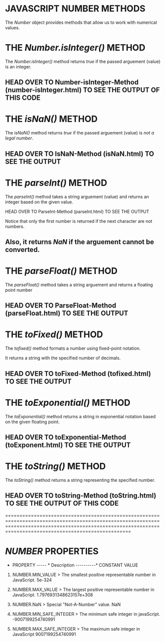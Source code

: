 # JAVASCRIPT NUMBER METHODS
The *Number* object provides methods that allow us to work with numerical values.

# THE *Number.isInteger()* METHOD
The *Number.isInteger()* method returns *true* if the passed arguement (value) is an integer.

<script>
    var num1 = Number.isInteger(21); //returns true
    var num2 = Number.isInteger(3.21); //returns false
    var num3 = Number.isInteger("Making"); //returns false
</script>

HEAD OVER TO Number-isInteger-Method (number-isInteger.html) TO SEE THE OUTPUT OF THIS CODE
---------------------------------------------------------------------


# THE *isNaN()* METHOD
The *isNaN()* method returns *true* if the passed arguement (value) is *not a legal number*.

<script>
    var num1 = isNaN(21); //returns false
    var num2 = isNaN(3.21); //returns false
    var num3 = isNaN("Making Progress"); //returns true
    var num4 = isNaN("five"); //returns true
    var num5 = isNaN(12 / "five"); //returns true
</script>

HEAD OVER TO IsNaN-Method (isNaN.html) TO SEE THE OUTPUT
---------------------------------------------------------------------


# THE *parseInt()* METHOD
The *parseInt()* method takes a string arguement (value) and returns an integer based on the given value.

<script>
    var num1 = parseInt("21"); //returns 21
    var num2 = parseInt("2.22"); //returns 2
    var num3 = parseInt("22.2 days"); //returns 22
    var num4 = parseInt("22.2 months and 22 days"); //returns 22
    var num5 = parseInt("months 3"); //returns NaN
    var num6 = parseInt("Making Progress"); //returns NaN
</script>

HEAD OVER TO ParseInt-Method (parseInt.html) TO SEE THE OUTPUT

Notice that only the first number is returned if the next character are not numbers.

Also, it returns *NaN* if the arguement cannot be converted.
--------------------------------------------------------------------


# THE *parseFloat()* METHOD
The *parseFloat()* method takes a string arguement and returns a floating point number

<script>
    var num1 = parseFloat("21"); //returns 21
    var num2 = parseFloat("2.22"); //returns 2.22
    var num3 = parseFloat("22.2 days"); //returns 22.2
    var num4 = parseFloat("22.2 months and 22 days"); //returns 2
    var num5 = parseFloat("months 3"); //returns NaN
    var num6 = parseFloat("Making Progress"); //returns NaN
</script>

HEAD OVER TO ParseFloat-Method (parseFloat.html) TO SEE THE OUTPUT
---------------------------------------------------------------------


# THE *toFixed()* METHOD
The *tofixed()* method formats a number using fixed-point notation.

It returns a string with the specified number of decimals.

<script>
    var num1 = (21.123456).toFixed(1); //returns 21
    var num2 = (21.123456).toFixed(2); //returns 21.12
    var num3 = (21.123456).toFixed(3); //returns 21.123
</script>

HEAD OVER TO toFixed-Method (tofixed.html) TO SEE THE OUTPUT
---------------------------------------------------------------------


# THE *toExponential()* METHOD
The *toExponential()* method returns a string in exponential notation based on the given floating point.

<script>    
    var num1 = (55.1234).toExponential(1); //returns 5.5e+1
    var num2 = (55.1234).toExponential(2); //returns 5.51e+1
    var num3 = (55.1234).toExponential(3); //returns 5.512e+1
</script>

HEAD OVER TO toExponential-Method (toExponent.html) TO SEE THE OUTPUT
---------------------------------------------------------------------


# THE *toString()* METHOD
The *toString()* method returns a string representing the specified number.

<script>
    var num1 = (21).toString(); //returns "21"
    var num2 = (2.22).toString(); //returns "2.22"
    var num3 = (2023).toString(); //returns "2019"
</script>

HEAD OVER TO toString-Method (toString.html) TO SEE THE OUTPUT OF THIS CODE
---------------------------------------------------------------------
==============================================================================================================================================================================================================


# *NUMBER* PROPERTIES

* PROPERTY ----- * Description ----------* CONSTANT VALUE

1. NUMBER.MIN_VALUE > The smallest positive representable number in JavaScript.  5e-324

2. NUMBER.MAX_VALUE > The largest positive representable number in JavaScript. 1.7976931348623157e+308

3. NUMBER.NaN > Special "Not-A-Number" value. NaN

4. NUMBER.MIN_SAFE_INTEGER > The minimum safe integer in javaScript. -9007199254740991

5. NUMBER.MAX_SAFE_INTEGER > The maximum safe integer in JavaScript
9007199254740991
